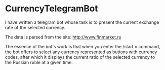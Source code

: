 # CurrencyTelegramBot
I have written a telegram bot whose task is to present the current exchange rate of the selected currency.

The data is parsed from the site: http://www.finmarket.ru

The essence of the bot's work is that when you enter the /start » command, the bot offers to select any currency represented as buttons with currency codes, after which it displays the current ratio of the selected currency to the Russian ruble at a given time.


